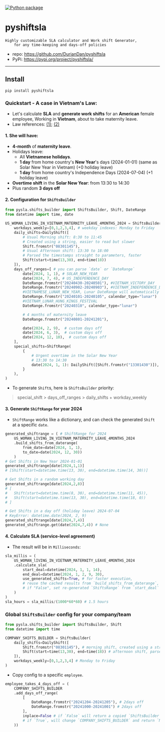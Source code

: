 [![Python package](https://github.com/DurianDan/pyshiftsla/actions/workflows/python-package.yml/badge.svg?branch=main)](https://github.com/DurianDan/pyshiftsla/actions/workflows/python-package.yml)

# pyshiftsla
    Highly customizable SLA calculator and Work shift Generator,
        for any time-keeping and days-off policies
- repo: https://github.com/DurianDan/pyshiftsla
- PyPi: https://pypi.org/project/pyshiftsla/
---
## Install
    pip install pyshiftsla
### Quickstart - A case in Vietnam's Law:
- Let's calculate **SLA** and **generate work shifts** for an **American** female employee, Working in **Vietnam**, about to take maternity leave.
- Law references: [(1)][1]; [(2)][2]
#### 1. She will have:
- **4-month** of **maternity leave**.
- Holidays leave:
    - All **Vietnamese holidays**.
    - **1 day** from home country's **New Year**'s days (2024-01-01) (same as Solar New Year in Vietnam) (+0 holiday leave)
    - **1 day** from home country's Independence Days (2024-07-04) (+1 holiday leave)
- **Overtime shift** in the **Solar New Year**: from 13:30 to 14:30
- Plus random **3 days off**

#### 2. Configuration for `ShiftsBuilder`
```python
from pysla.shifts_builder import ShiftsBuilder, Shift, DateRange
from datetime import time, date

US_WOMAN_LIVING_IN_VIETNAM_MATERNITY_LEAVE_4MONTHS_2024 = ShiftsBuilder(
    workdays_weekly=[0,1,2,3,4], # weekday indexes: Monday to Friday
    daily_shifts=DailyShift([
        # Usual Morning shift: 8:30 to 11:45
        # Created using a string, easier to read but slower
        Shift.fromstr("08301145"),
        # Usual Afternoon shift: 13:30 to 18:00
        # Parsed the timestamps straight to parameters, faster
        Shift(start=time(13,30), end=time(18))
    ]),
    days_off_ranges=[ # you can parse `date` or `DateRange`
        date(2024, 1, 1), # SOLAR_NEW_YEAR
        date(2024, 7, 4), # US_INDEPENDENCE_DAY
        DateRange.fromstr("20240430-20240501"), #VIETNAM_VICTORY_DAY
        DateRange.fromstr("20240902-20240903"), #VIETNAM_INDEPENDENCE_DAY
        #VIETNAMESE_LUNAR_NEW_YEAR, Lunar DateRange will automatically turn into Solar DateRange
        DateRange.fromstr("20240101-20240105", calendar_type="lunar") 
        #VIETNAM_LUNAR_HUNG_KINGS_FESTIVAL
        DateRange.fromstr("20240310", calendar_type="lunar")

        # 4 months of maternity leave
        DateRange.fromstr("20240801-20241201"),

        date(2024, 2, 9),  # custom days off
        date(2024, 6, 3),  # custom days off
        date(2024, 12, 10),  # custom days off
    ],
    special_shifts=ShiftRange(
        {
            # Urgent overtime in the Solar New Year
            # 13:30 to 14:30
            date(2024, 1, 1): DailyShift([Shift.fromstr("13301430")]),
        }
    ),
)
```
- To generate `Shift`s, here is `ShiftsBuilder` priority:  
> special_shift > days_off_ranges > daily_shifts + workday_weekly
#### 3. Generate `ShiftRange` for year 2024
- `ShiftRange` works like a dictionary, and can check the generated `Shift` at a specific `date`.
```python
generated_shiftrange = ( # ShiftRange for 2024
    US_WOMAN_LIVING_IN_VIETNAM_MATERNITY_LEAVE_4MONTHS_2024
    .build_shifts_from_daterange(
        from_date=date(2024, 1, 1),
        to_date=date(2024, 12, 30))
    )
# Get Shifts in New Year 2024-01-01
generated_shiftrange[date(2024,1,1)] 
# [Shift(start=datetime.time(13, 30), end=datetime.time(14, 30))]

# Get Shifts in a random working day
generated_shiftrange[date(2024,2,8)]
# [
#   Shift(start=datetime.time(8, 30), end=datetime.time(11, 45)), 
#   Shift(start=datetime.time(13, 30), end=datetime.time(18, 0)) 
# ]

# Get Shifts in a day off (holiday leave) 2024-07-04
# KeyError: datetime.date(2024, 2, 9)
generated_shiftrange[date(2024,7,4)]
generated_shiftrange.get(date(2024,7,4)) # None
```

#### 4. Calculate SLA (service-level agreement)
- The result will be in `Milliseconds`:
```python
sla_millis = (
    US_WOMAN_lIVING_IN_VIETNAM_MATERNITY_LEAVE_4MONTHS_2024
    .calculate_sla(
        start_deal=datetime(2024, 1, 1, 14),
        end_deal=datetime(2024, 1, 2, 9, 30),
        use_generated_shifts=True, # for faster execution, 
        # reuse the cached results from `build_shifts_from_daterange`,
        # if "False", set re-generated `ShiftsRange` from `start_deal` to `end_deal`
    )
)
sla_hours = sla_millis/(1000*60*60) # 1.5 hours
```


### Global `ShiftsBuilder` config for your company/team
```python
from pysla.shifts_builder import ShiftsBuilder, Shift
from datetime import time

COMPANY_SHIFTS_BUILDER = ShiftsBuilder(
    daily_shifts=DailyShift([
        Shift.fromstr("08301145"), # morning shift, created using a string, easier to read but slower
        Shift(start=time(13,30), end=time(18)) # afternoon shift, parsed the timestamps straight to parameters, faster
    ]),
    workdays_weekly=[0,1,2,3,4] # Monday to Friday
)
```
- Copy config to a specific `employee`.
```python
employee_takes_4_days_off = (
    COMPANY_SHIFTS_BUILDER
    .add_days_off_range(
        [
            DateRange.fromstr("20241204-20241205"), # 2days off
            DateRange.fromstr("20241000-20241001") # 2days off
        ],
        inplace=False # if `False` will return a copied `ShiftsBuilder`,
        # if `True`, will change `COMPANY_SHIFTS_BUILDER` and return `None`
    ))
```


[1]:https://english.luatvietnam.vn/legal-news/public-holiday-leaves-of-foreign-employees-in-vietnam-4729-91710-article.html
[2]: https://vietnamlawmagazine.vn/maternity-leave-for-foreign-female-employees-6115.html
